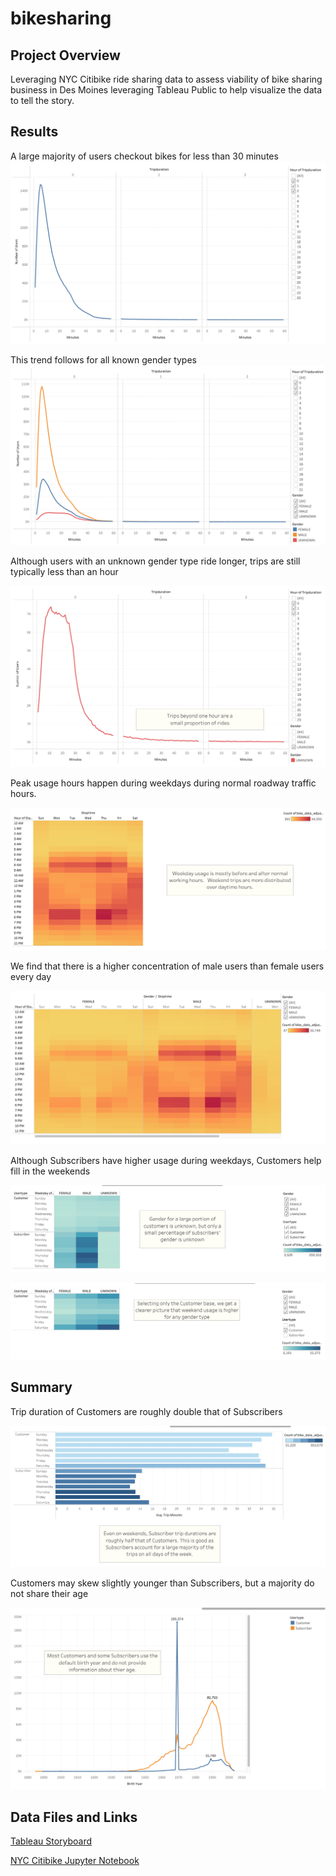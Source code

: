 # bikesharing

## Project Overview
Leveraging NYC Citibike ride sharing data to assess viability of bike sharing business in Des Moines leveraging Tableau Public to help visualize the data to tell the story.  

## Results

A large majority of users checkout bikes for less than 30 minutes
![image_name](https://github.com/Christopheremorgan/bikesharing/blob/main/NYCstoryboard1.png)


This trend follows for all known gender types
![image_name](https://github.com/Christopheremorgan/bikesharing/blob/main/NYCstoryboard2.png)


Although users with an unknown gender type ride longer, trips are still typically less than an hour

![image_name](https://github.com/Christopheremorgan/bikesharing/blob/main/NYCstoryboard3.png)


Peak usage hours happen during weekdays during normal roadway traffic hours.

![image_name](https://github.com/Christopheremorgan/bikesharing/blob/main/NYCstoryboard4.png)


We find that there is a higher concentration of male users than female users every day

![image_name](https://github.com/Christopheremorgan/bikesharing/blob/main/NYCstoryboard5.png)


Although Subscribers have higher usage during weekdays, Customers help fill in the weekends

![image_name](https://github.com/Christopheremorgan/bikesharing/blob/main/NYCstoryboard6.png)

![image_name](https://github.com/Christopheremorgan/bikesharing/blob/main/NYCstoryboard7.png)

## Summary

Trip duration of Customers are roughly double that of Subscribers

![image_name](https://github.com/Christopheremorgan/bikesharing/blob/main/NYCstoryboard8.png)


Customers may skew slightly younger than Subscribers, but a majority do not share their age

![image_name](https://github.com/Christopheremorgan/bikesharing/blob/main/NYCstoryboard9.png)

## Data Files and Links
[Tableau Storyboard](https://public.tableau.com/app/profile/chris.morgan2397/viz/BikeShareChallenge_16267418232910/NYCBikeShareComp?publish=yes)

[NYC Citibike Jupyter Notebook](https://github.com/Christopheremorgan/bikesharing/blob/main/NYC_CitiBike_Challenge.ipynb)
